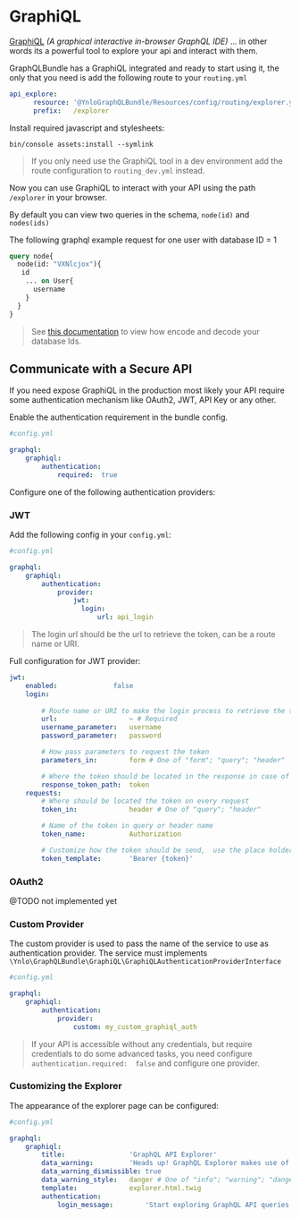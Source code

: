 # GraphiQL

[GraphiQL](https://github.com/graphql/graphiql) *(A graphical interactive in-browser GraphQL IDE)* ... 
in other words its a powerful tool to explore your api and interact with them.

GraphQLBundle has a GraphiQL integrated and ready to start using it, 
the only that you need is add the following route to your `routing.yml`

````yaml
api_explore:
      resource: '@YnloGraphQLBundle/Resources/config/routing/explorer.yml'
      prefix:   /explorer
````

Install required javascript and stylesheets:

    bin/console assets:install --symlink

> If you only need use the GraphiQL tool in a dev environment add the route configuration to `routing_dev.yml` instead.

Now you can use GraphiQL to interact with your API using the path `/explorer` in your browser.

By default you can view two queries in the schema, `node(id)` and `nodes(ids)`

The following graphql example request for one user with database ID = 1

````graphql
query node{
  node(id: "VXNlcjox"){
   id
    ... on User{
      username
    }
  }
}
````

> See [this documentation](object-identification.md) to view how encode and decode your database Ids.

## Communicate with a Secure API
 
If you need expose GraphiQL in the production most likely your API 
require some authentication mechanism like OAuth2, JWT, API Key or any other.

Enable the authentication requirement in the bundle config.
````yaml
#config.yml

graphql:
    graphiql:
        authentication:
            required:  true
```` 
 
Configure one of the following authentication providers:

### JWT

Add the following config in your `config.yml`:

````yaml
#config.yml

graphql:
    graphiql:
        authentication:
            provider:
                jwt:
                  login:
                      url: api_login
````
> The login url should be the url to retrieve the token, can be a route name or URI.

Full configuration for JWT provider:
````yaml
jwt:
    enabled:              false
    login:
       
        # Route name or URI to make the login process to retrieve the token.
        url:                  ~ # Required
        username_parameter:   username
        password_parameter:   password

        # How pass parameters to request the token
        parameters_in:        form # One of "form"; "query"; "header"

        # Where the token should be located in the response in case of JSON, set null if the response is the token.
        response_token_path:  token
    requests:
        # Where should be located the token on every request
        token_in:             header # One of "query"; "header"

        # Name of the token in query or header name
        token_name:           Authorization

        # Customize how the token should be send,  use the place holder {token} to replace for current token
        token_template:       'Bearer {token}'
````

### OAuth2

@TODO not implemented yet

### Custom Provider

The custom provider is used to pass the name of the 
service to use as authentication provider. 
The service must implements `\Ynlo\GraphQLBundle\GraphiQL\GraphiQLAuthenticationProviderInterface`
````yaml
#config.yml

graphql:
    graphiql:
        authentication:
            provider:
                custom: my_custom_graphiql_auth
````                

> If your API is accessible without any credentials,
 but require credentials to do some advanced tasks, 
 you need configure `authentication.required:  false` 
 and configure one provider.
 
### Customizing the Explorer

The appearance of the explorer page can be configured:

````yaml
#config.yml

graphql:
    graphiql:
        title:                'GraphQL API Explorer'
        data_warning:         'Heads up! GraphQL Explorer makes use of your <strong>real</strong>, <strong>live</strong>, <strong>production</strong> data.'
        data_warning_dismissible: true
        data_warning_style:   danger # One of "info"; "warning"; "danger"
        template:             explorer.html.twig
        authentication:
            login_message:        'Start exploring GraphQL API queries using your account’s data now.'
````
